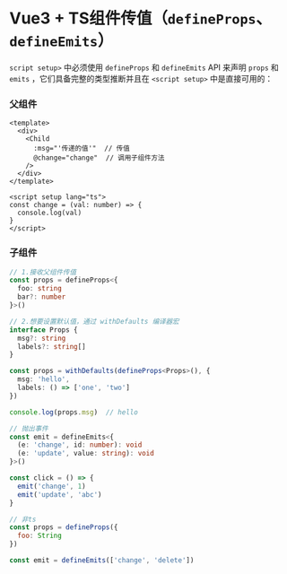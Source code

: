 #  Vue3 + TS组件传值（`defineProps`、 `defineEmits`）

`script setup>` 中必须使用 `defineProps` 和 `defineEmits` API 来声明 `props` 和 `emits` ，它们具备完整的类型推断并且在 `<script setup>` 中是直接可用的：

### 父组件

``` vue
<template>
  <div>
    <Child
      :msg="'传递的值'"  // 传值
      @change="change"  // 调用子组件方法
    />
  </div>
</template>

<script setup lang="ts">
const change = (val: number) => {
  console.log(val)
}
</script>
```

### 子组件

```ts
// 1.接收父组件传值
const props = defineProps<{
  foo: string
  bar?: number
}>()

// 2.想要设置默认值，通过 withDefaults 编译器宏
interface Props {
  msg?: string
  labels?: string[]
}

const props = withDefaults(defineProps<Props>(), {
  msg: 'hello',
  labels: () => ['one', 'two']
})

console.log(props.msg)  // hello
```

``` ts
// 抛出事件
const emit = defineEmits<{
  (e: 'change', id: number): void
  (e: 'update', value: string): void
}>()

const click = () => {
  emit('change', 1)  
  emit('update', 'abc')
}

```

```js
// 非ts
const props = defineProps({
  foo: String
})

const emit = defineEmits(['change', 'delete'])
```

